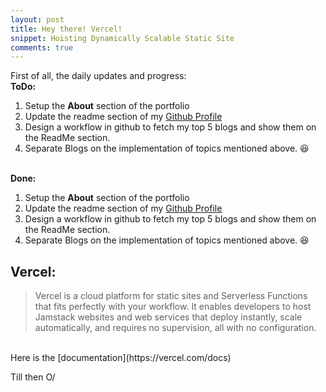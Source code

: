 ```yaml
---
layout: post
title: Hey there! Vercel!
snippet: Hoisting Dynamically Scalable Static Site
comments: true
---
```


<p>
First of all, the daily updates and progress:
<br>
<strong>ToDo:</strong>
<ol>
<li>Setup the <strong>About</strong> section of the portfolio</li>
<li>Update the readme section of my <a href="https://github.com/IshaanBhatnagar25">Github Profile</a></li>
<li>Design a workflow in github to fetch my top 5 blogs and show them on the ReadMe section.</li>
<li>Separate Blogs on the implementation of topics mentioned above. 😆</li>
</ol>
<br>
<strong>Done:</strong>
<ol>
<li>Setup the <strong>About</strong> section of the portfolio</li>
<li>Update the readme section of my <a href="https://github.com/IshaanBhatnagar25">Github Profile</a></li>
<li>Design a workflow in github to fetch my top 5 blogs and show them on the ReadMe section.</li>
<li>Separate Blogs on the implementation of topics mentioned above. 😆</li>
</ol>
</p>

## Vercel:

>Vercel is a cloud platform for static sites and Serverless Functions that fits perfectly with your workflow. It enables developers to host Jamstack websites and web services that deploy instantly, scale automatically, and requires no supervision, all with no configuration.
<br>
Here is the [documentation](https://vercel.com/docs)

Till then O/
